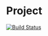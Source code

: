 # Project
[![Build Status](https://travis-ci.org/21MK12/Project.svg?branch=master)](https://travis-ci.org/21MK12/Project)
